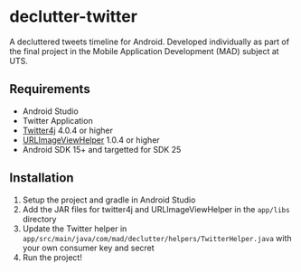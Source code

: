 # declutter-twitter
A decluttered tweets timeline for Android. Developed individually as part of the final project in the Mobile Application Development (MAD) subject at UTS.

## Requirements
- Android Studio
- Twitter Application
- [Twitter4j](http://twitter4j.org/en/) 4.0.4 or higher
- [URLImageViewHelper](https://github.com/koush/UrlImageViewHelper) 1.0.4 or higher
- Android SDK 15+ and targetted for SDK 25

## Installation

1. Setup the project and gradle in Android Studio
2. Add the JAR files for twitter4j and URLImageViewHelper in the `app/libs` directory
3. Update the Twitter helper in `app/src/main/java/com/mad/declutter/helpers/TwitterHelper.java` with your own consumer key and secret
4. Run the project!
